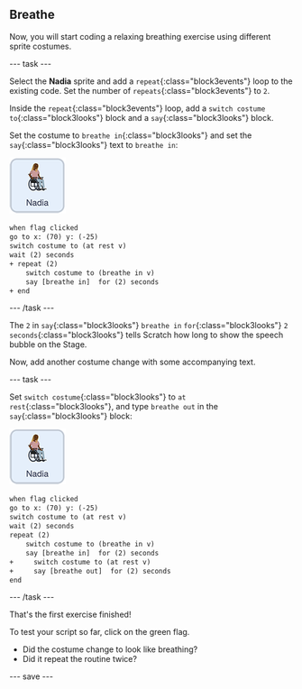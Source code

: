 ## Breathe

Now, you will start coding a relaxing breathing exercise using different sprite costumes.

--- task ---

Select the **Nadia** sprite and add a `repeat`{:class="block3events"} loop to the existing code. Set the number of `repeats`{:class="block3events"} to `2`.

Inside the `repeat`{:class="block3events"} loop, add a `switch costume to`{:class="block3looks"} block and a `say`{:class="block3looks"} block.

Set the costume to `breathe in`{:class="block3looks"} and set the `say`{:class="block3looks"} text to `breathe in`:

![Nadia sprite icon](images/nadia_sprite.png)

```blocks3
when flag clicked
go to x: (70) y: (-25)
switch costume to (at rest v)
wait (2) seconds
+ repeat (2)
    switch costume to (breathe in v)
    say [breathe in]  for (2) seconds
+ end
```

--- /task ---

The `2` in `say`{:class="block3looks"} `breathe in` `for`{:class="block3looks"} `2` `seconds`{:class="block3looks"} tells Scratch how long to show the speech bubble on the Stage.

Now, add another costume change with some accompanying text.

--- task ---

Set `switch costume`{:class="block3looks"} to `at rest`{:class="block3looks"}, and type `breathe out` in the `say`{:class="block3looks"} block:

![Nadia sprite icon](images/nadia_sprite.png)

```blocks3
when flag clicked
go to x: (70) y: (-25)
switch costume to (at rest v)
wait (2) seconds
repeat (2)
    switch costume to (breathe in v)
    say [breathe in]  for (2) seconds
+     switch costume to (at rest v)
+     say [breathe out]  for (2) seconds
end
```

--- /task ---

That's the first exercise finished! 

To test your script so far, click on the green flag. 
+ Did the costume change to look like breathing? 
+ Did it repeat the routine twice?

--- save ---
